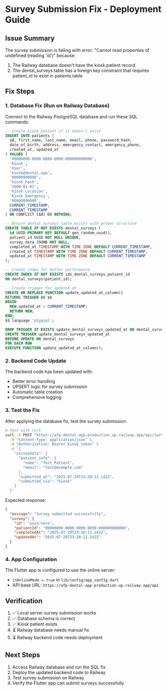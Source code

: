# Survey Submission Fix - Deployment Guide

## Issue Summary
The survey submission is failing with error: "Cannot read properties of undefined (reading 'id')" because:
1. The Railway database doesn't have the kiosk patient record
2. The dental_surveys table has a foreign key constraint that requires patient_id to exist in patients table

## Fix Steps

### 1. Database Fix (Run on Railway Database)

Connect to the Railway PostgreSQL database and run these SQL commands:

```sql
-- Create kiosk patient if it doesn't exist
INSERT INTO patients (
  id, first_name, last_name, email, phone, password_hash, 
  date_of_birth, address, emergency_contact, emergency_phone,
  created_at, updated_at
) VALUES (
  '00000000-0000-0000-0000-000000000000',
  'Kiosk',
  'User',
  'kiosk@dental.app',
  '00000000000',
  'kiosk_hash',
  '2000-01-01',
  'Kiosk Location',
  'Kiosk Emergency',
  '00000000000',
  CURRENT_TIMESTAMP,
  CURRENT_TIMESTAMP
) ON CONFLICT (id) DO NOTHING;

-- Ensure dental_surveys table exists with proper structure
CREATE TABLE IF NOT EXISTS dental_surveys (
  id UUID PRIMARY KEY DEFAULT gen_random_uuid(),
  patient_id UUID NOT NULL UNIQUE,
  survey_data JSONB NOT NULL,
  completed_at TIMESTAMP WITH TIME ZONE DEFAULT CURRENT_TIMESTAMP,
  created_at TIMESTAMP WITH TIME ZONE DEFAULT CURRENT_TIMESTAMP,
  updated_at TIMESTAMP WITH TIME ZONE DEFAULT CURRENT_TIMESTAMP
);

-- Create index for better performance
CREATE INDEX IF NOT EXISTS idx_dental_surveys_patient_id 
ON dental_surveys(patient_id);

-- Create trigger for updated_at
CREATE OR REPLACE FUNCTION update_updated_at_column()
RETURNS TRIGGER AS $$
BEGIN
  NEW.updated_at = CURRENT_TIMESTAMP;
  RETURN NEW;
END;
$$ language 'plpgsql';

DROP TRIGGER IF EXISTS update_dental_surveys_updated_at ON dental_surveys;
CREATE TRIGGER update_dental_surveys_updated_at 
BEFORE UPDATE ON dental_surveys 
FOR EACH ROW 
EXECUTE FUNCTION update_updated_at_column();
```

### 2. Backend Code Update

The backend code has been updated with:
- Better error handling
- UPSERT logic for survey submission
- Automatic table creation
- Comprehensive logging

### 3. Test the Fix

After applying the database fix, test the survey submission:

```bash
# Test with curl
curl -X POST "https://afp-dental-app-production.up.railway.app/api/surveys" \
  -H "Content-Type: application/json" \
  -H "Authorization: Bearer kiosk_token" \
  -d '{
    "surveyData": {
      "patient_info": {
        "name": "Test Patient",
        "email": "test@example.com"
      },
      "submitted_at": "2025-07-29T23:20:11.142Z",
      "submitted_via": "kiosk"
    }
  }'
```

Expected response:
```json
{
  "message": "Survey submitted successfully",
  "survey": {
    "id": "uuid-here",
    "patientId": "00000000-0000-0000-0000-000000000000",
    "completedAt": "2025-07-29T23:20:11.142Z",
    "updatedAt": "2025-07-29T23:20:11.142Z"
  }
}
```

### 4. App Configuration

The Flutter app is configured to use the online server:
- `isOnlineMode = true` in `lib/config/app_config.dart`
- API base URL: `https://afp-dental-app-production.up.railway.app/api`

## Verification

1. ✅ Local server survey submission works
2. ✅ Database schema is correct
3. ✅ Kiosk patient exists
4. ⏳ Railway database needs manual fix
5. ⏳ Railway backend code needs deployment

## Next Steps

1. Access Railway database and run the SQL fix
2. Deploy the updated backend code to Railway
3. Test survey submission on Railway
4. Verify the Flutter app can submit surveys successfully 